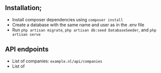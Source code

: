 ## Installation;

- Install composer dependencies using `composer install`
- Create a database with the same name and user as in the .env file
- Run `php artisan migrate`, `php artisan db:seed DatabaseSeeder`, and `php artisan serve`

## API endpoints
- List of companies: `example.nl/api/companies`
- List of 
